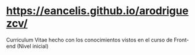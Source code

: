 # https://eancelis.github.io/arodriguezcv/
Curriculum Vitae hecho con los conocimientos vistos en el curso de Front-end (Nivel inicial)
